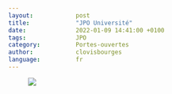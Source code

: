 ```yaml
---
layout:            post
title:             "JPO Université"
date:              2022-01-09 14:41:00 +0100
tags:              JPO 
category:          Portes-ouvertes
author:            clovisbourges
language:          fr
---
```


<div class="album">
   <figure>
      <img src="{{ "/media/img/MISC/JPO-universite.jpg" | absolute_url }}" />
   </figure>
</div>
